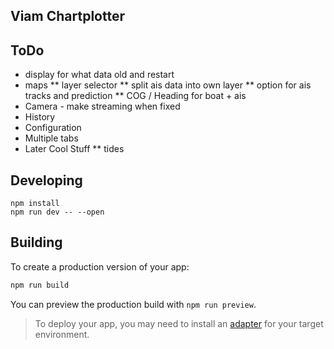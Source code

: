 ## Viam Chartplotter

## ToDo
* display for what data old and restart
* maps
** layer selector
** split ais data into own layer
** option for ais tracks and prediction
** COG / Heading for boat + ais
* Camera - make streaming when fixed
* History
* Configuration
* Multiple tabs
* Later Cool Stuff
** tides


## Developing

```
npm install
npm run dev -- --open
```

## Building

To create a production version of your app:

```bash
npm run build
```

You can preview the production build with `npm run preview`.

> To deploy your app, you may need to install an [adapter](https://kit.svelte.dev/docs/adapters) for your target environment.
